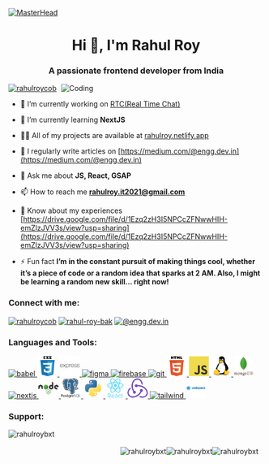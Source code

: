 [![MasterHead](https://user-images.githubusercontent.com/106918656/209438619-25091cdf-a126-4e95-a24c-5efdf8057606.gif)](rahulroy.netlify.app)
<h1 align="center">Hi 👋, I'm Rahul Roy</h1>
<h3 align="center">A passionate frontend developer from India</h3>
<img align="right" alt="Coding" width="400" src="https://user-images.githubusercontent.com/55389276/140866485-8fb1c876-9a8f-4d6a-98dc-08c4981eaf70.gif">

<p align="left"> <a href="https://twitter.com/rahulroycob" target="blank"><img src="https://img.shields.io/twitter/follow/rahulroycob?logo=twitter&style=for-the-badge" alt="rahulroycob" /></a> </p>

- 🔭 I’m currently working on [RTC(Real Time Chat)](rtc-realtimechat.netlify.app)

- 🌱 I’m currently learning **NextJS**

- 👨‍💻 All of my projects are available at [rahulroy.netlify.app](rahulroy.netlify.app)

- 📝 I regularly write articles on [https://medium.com/@engg.dev.in](https://medium.com/@engg.dev.in)

- 💬 Ask me about **JS, React, GSAP**

- 📫 How to reach me **rahulroy.it2021@gmail.com**

- 📄 Know about my experiences [https://drive.google.com/file/d/1Ezq2zH3I5NPCcZFNwwHIH-emZlzJVV3s/view?usp=sharing](https://drive.google.com/file/d/1Ezq2zH3I5NPCcZFNwwHIH-emZlzJVV3s/view?usp=sharing)

- ⚡ Fun fact **I’m in the constant pursuit of making things cool, whether it’s a piece of code or a random idea that sparks at 2 AM. Also, I might be learning a random new skill... right now!**

<h3 align="left">Connect with me:</h3>
<p align="left">
<a href="https://twitter.com/rahulroycob" target="blank"><img align="center" src="https://raw.githubusercontent.com/rahuldkjain/github-profile-readme-generator/master/src/images/icons/Social/twitter.svg" alt="rahulroycob" height="30" width="40" /></a>
<a href="https://linkedin.com/in/rahul-roy-bak" target="blank"><img align="center" src="https://raw.githubusercontent.com/rahuldkjain/github-profile-readme-generator/master/src/images/icons/Social/linked-in-alt.svg" alt="rahul-roy-bak" height="30" width="40" /></a>
<a href="https://medium.com/@engg.dev.in" target="blank"><img align="center" src="https://raw.githubusercontent.com/rahuldkjain/github-profile-readme-generator/master/src/images/icons/Social/medium.svg" alt="@engg.dev.in" height="30" width="40" /></a>
</p>

<h3 align="left">Languages and Tools:</h3>
<p align="left"> <a href="https://babeljs.io/" target="_blank" rel="noreferrer"> <img src="https://www.vectorlogo.zone/logos/babeljs/babeljs-icon.svg" alt="babel" width="40" height="40"/> </a> <a href="https://www.w3schools.com/css/" target="_blank" rel="noreferrer"> <img src="https://raw.githubusercontent.com/devicons/devicon/master/icons/css3/css3-original-wordmark.svg" alt="css3" width="40" height="40"/> </a> <a href="https://expressjs.com" target="_blank" rel="noreferrer"> <img src="https://raw.githubusercontent.com/devicons/devicon/master/icons/express/express-original-wordmark.svg" alt="express" width="40" height="40"/> </a> <a href="https://www.figma.com/" target="_blank" rel="noreferrer"> <img src="https://www.vectorlogo.zone/logos/figma/figma-icon.svg" alt="figma" width="40" height="40"/> </a> <a href="https://firebase.google.com/" target="_blank" rel="noreferrer"> <img src="https://www.vectorlogo.zone/logos/firebase/firebase-icon.svg" alt="firebase" width="40" height="40"/> </a> <a href="https://git-scm.com/" target="_blank" rel="noreferrer"> <img src="https://www.vectorlogo.zone/logos/git-scm/git-scm-icon.svg" alt="git" width="40" height="40"/> </a> <a href="https://www.w3.org/html/" target="_blank" rel="noreferrer"> <img src="https://raw.githubusercontent.com/devicons/devicon/master/icons/html5/html5-original-wordmark.svg" alt="html5" width="40" height="40"/> </a> <a href="https://developer.mozilla.org/en-US/docs/Web/JavaScript" target="_blank" rel="noreferrer"> <img src="https://raw.githubusercontent.com/devicons/devicon/master/icons/javascript/javascript-original.svg" alt="javascript" width="40" height="40"/> </a> <a href="https://www.linux.org/" target="_blank" rel="noreferrer"> <img src="https://raw.githubusercontent.com/devicons/devicon/master/icons/linux/linux-original.svg" alt="linux" width="40" height="40"/> </a> <a href="https://www.mongodb.com/" target="_blank" rel="noreferrer"> <img src="https://raw.githubusercontent.com/devicons/devicon/master/icons/mongodb/mongodb-original-wordmark.svg" alt="mongodb" width="40" height="40"/> </a> <a href="https://nextjs.org/" target="_blank" rel="noreferrer"> <img src="https://cdn.worldvectorlogo.com/logos/nextjs-2.svg" alt="nextjs" width="40" height="40"/> </a> <a href="https://nodejs.org" target="_blank" rel="noreferrer"> <img src="https://raw.githubusercontent.com/devicons/devicon/master/icons/nodejs/nodejs-original-wordmark.svg" alt="nodejs" width="40" height="40"/> </a> <a href="https://www.postgresql.org" target="_blank" rel="noreferrer"> <img src="https://raw.githubusercontent.com/devicons/devicon/master/icons/postgresql/postgresql-original-wordmark.svg" alt="postgresql" width="40" height="40"/> </a> <a href="https://www.python.org" target="_blank" rel="noreferrer"> <img src="https://raw.githubusercontent.com/devicons/devicon/master/icons/python/python-original.svg" alt="python" width="40" height="40"/> </a> <a href="https://reactjs.org/" target="_blank" rel="noreferrer"> <img src="https://raw.githubusercontent.com/devicons/devicon/master/icons/react/react-original-wordmark.svg" alt="react" width="40" height="40"/> </a> <a href="https://redux.js.org" target="_blank" rel="noreferrer"> <img src="https://raw.githubusercontent.com/devicons/devicon/master/icons/redux/redux-original.svg" alt="redux" width="40" height="40"/> </a> <a href="https://tailwindcss.com/" target="_blank" rel="noreferrer"> <img src="https://www.vectorlogo.zone/logos/tailwindcss/tailwindcss-icon.svg" alt="tailwind" width="40" height="40"/> </a> <a href="https://webpack.js.org" target="_blank" rel="noreferrer"> <img src="https://raw.githubusercontent.com/devicons/devicon/d00d0969292a6569d45b06d3f350f463a0107b0d/icons/webpack/webpack-original-wordmark.svg" alt="webpack" width="40" height="40"/> </a> </p>

<h3 align="left">Support:</h3>
<p style="margin-bottom: 10px; "><a href="https://ko-fi.com/rahulroybxt"> <img align="left" src="https://cdn.ko-fi.com/cdn/kofi3.png?v=3" height="50" width="210" alt="rahulroybxt" /></a></p><br><br>
<div style="display: flex; align-items: center; justify-content: center;">
<img align="left" src="https://github-readme-stats.vercel.app/api/top-langs?username=rahulroybxt&show_icons=true&locale=en&layout=compact" alt="rahulroybxt" />
<img align="center" src="https://github-readme-stats.vercel.app/api?username=rahulroybxt&show_icons=true&locale=en" alt="rahulroybxt" />
<img align="center" src="https://github-readme-streak-stats.herokuapp.com/?user=rahulroybxt&" alt="rahulroybxt" />
<div>

